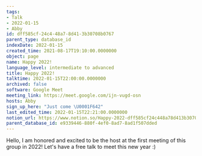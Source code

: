 ```yaml
---
tags:
- Talk
- 2022-01-15
- Abby
id: dff585cf-24c4-48a7-8d41-3b30708b0767
parent_type: database_id
indexDate: 2022-01-15
created_time: 2021-08-17T19:10:00.0000000
object: page
name: Happy 2022!
language_level: intermediate to advanced
title: Happy 2022!
talktime: 2022-01-15T22:00:00.0000000
archived: false
software: Google Meet
meeting_link: https://meet.google.com/ijn-vugd-osn
hosts: Abby
sign_up_here: "Just come \U0001F642"
last_edited_time: 2022-01-15T22:21:00.0000000
notion_url: https://www.notion.so/Happy-2022-dff585cf24c448a78d413b30708b0767
parent_database_id: e9339446-880f-4ef0-8ad7-8ad1f507dded
---
```


Hello, I am honored and excited to be the host at the first meeting of this group in 2022! Let's have a free talk to meet this new year :)





